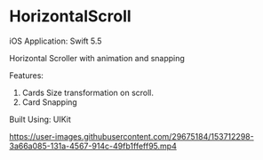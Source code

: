 # HorizontalScroll

iOS Application: Swift 5.5

Horizontal Scroller with animation and snapping


Features:

1. Cards Size transformation on scroll.
2. Card Snapping


Built Using:
UIKit





https://user-images.githubusercontent.com/29675184/153712298-3a66a085-131a-4567-914c-49fb1ffeff95.mp4

